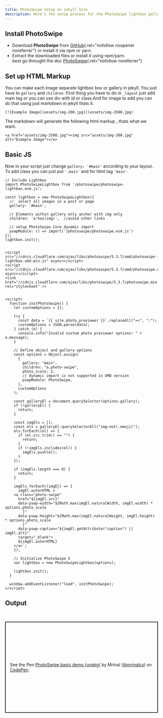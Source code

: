 ```yaml
---
title: PhotoSwipe Setup on jekyll Site
description: Here's the setup process for the PhotoSwipe lightbox gallery on  Jekyll site
---
```


## Install PhotoSwipe
- Download **PhotoSwipe** from [GitHub](https://github.com/dimsemenov/photoswipe){:rel="nofollow noopener noreferrer"} or install it via npm or yarn.
- Extract the downloaded files or install it using npm/yarn.\
best go throught the doc
[PhotoSwipe](https://photoswipe.com/){:rel="nofollow noreferrer"}


## Set up HTML Markup
You can make each image separate lightbox box or gallery in jekyll. You just have to `gallery` and `children`. First thing you have to do in `_layout` just add main tag or you can use div with id or class.And for image to add  you can do that using just markdown in jekyll thats it. 


```
[![Example Image](assets/img-200.jpg)](assets/img-2500.jpg)
```

The markdown will generate the following html markup , thats what we want.
```  
<a href="assets/img-2500.jpg"><img src="assets/img-200.jpg" alt="Example Image"></a>
```
## Basic JS
Now in your script just change `gallery: '#main'` according to your layout. To add class you can just put `'.main'` and for html tag `'main'`. 
```
// Include Lightbox 
import PhotoSwipeLightbox from '/photoswipe/photoswipe-lightbox.esm.js';

const lightbox = new PhotoSwipeLightbox({
  //  select all images in a post or page
  gallery: '#main',

  // Elements within gallery only anchor with img only 
  children: 'a:has(img)',  //avoid other links

  // setup PhotoSwipe Core dynamic import
  pswpModule: () => import('/photoswipe/photoswipe.esm.js')
});
lightbox.init();
```

```

<script src="//cdnjs.cloudflare.com/ajax/libs/photoswipe/5.3.7/umd/photoswipe-lightbox.umd.min.js" async></script>
<script src="//cdnjs.cloudflare.com/ajax/libs/photoswipe/5.3.7/umd/photoswipe.umd.min.js" async></script>
<link href="//cdnjs.cloudflare.com/ajax/libs/photoswipe/5.3.7/photoswipe.min.css" rel="stylesheet" />
 

<script>
  function initPhotoSwipe() {
    let customOptions = {};

    try {
      const data = `{{ site.photo_previewer }}`.replaceAll("=>", ":");
      customOptions = JSON.parse(data);
    } catch (e) {
      console.info("Invalid custom photo previewer options! " + e.message);
    }

    // Define object and gallery options
    const options = Object.assign(
      {
        gallery: "main",
        children: "a.photo-swipe",
        photo_scale: 2,
        // dynamic import is not supported in UMD version
        pswpModule: PhotoSwipe,
      },
      customOptions
    );

    const galleryEl = document.querySelector(options.gallery);
    if (!galleryEl) {
      return;
    }

    const imgEls = [];
    const els = galleryEl.querySelectorAll("img:not(.emoji)");
    els.forEach((el) => {
      if (el.src.trim() == "") {
        return;
      }
      if (!imgEls.includes(el)) {
        imgEls.push(el);
      }
    });

    if (imgEls.length === 0) {
      return;
    }

    imgEls.forEach((imgEl) => {
      imgEl.outerHTML = `
    <a class="photo-swipe"
      href="${imgEl.src}"
      data-pswp-width="${Math.max(imgEl.naturalWidth, imgEl.width) * options.photo_scale
        }"
      data-pswp-height="${Math.max(imgEl.naturalHeight, imgEl.height) * options.photo_scale
        }"
      data-pswp-caption="${imgEl.getAttribute("caption") || imgEl.alt}"
      target="_blank">
      ${imgEl.outerHTML}
    </a>`;
    });

    // Initialize PhotoSwipe 5
    var lightbox = new PhotoSwipeLightbox(options);

    lightbox.init();
  }

  window.addEventListener("load", initPhotoSwipe);
</script> 
```


## Output
<br>
<p class="codepen" data-height="300" data-default-tab="html,result" data-slug-hash="KKEZwMW" data-user="mrinalcs" style="height: 300px; box-sizing: border-box; display: flex; align-items: center; justify-content: center; border: 2px solid; margin: 1em 0; padding: 1em;">
  <span>See the Pen <a href="https://codepen.io/mrinalcs/pen/KKEZwMW">
  PhotoSwipe basic demo (unpkg)</a> by Mrinal (<a href="https://codepen.io/mrinalcs">@mrinalcs</a>)
  on <a href="https://codepen.io">CodePen</a>.</span>
</p>
<script async src="https://cpwebassets.codepen.io/assets/embed/ei.js"></script>